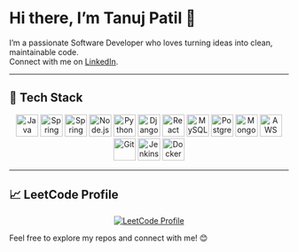 

# Hi there, I’m Tanuj Patil 👋

I’m a passionate Software Developer who loves turning ideas into clean, maintainable code.  
Connect with me on [LinkedIn](https://www.linkedin.com/in/tanuj-nandkishor-patil-9096ba347/).

---

## 🔧 Tech Stack

<p align="center">
  <img src="https://skillicons.dev/icons?i=java" alt="Java" height="40" />
  <img src="https://skillicons.dev/icons?i=springboot" alt="Spring Boot" height="40" />
  <img src="https://skillicons.dev/icons?i=spring" alt="Spring" height="40" />
  <img src="https://skillicons.dev/icons?i=nodejs" alt="Node.js" height="40" />
  <img src="https://skillicons.dev/icons?i=python" alt="Python" height="40" />
  <img src="https://skillicons.dev/icons?i=django" alt="Django" height="40" />
  <img src="https://skillicons.dev/icons?i=react" alt="React" height="40" />
  <img src="https://skillicons.dev/icons?i=mysql" alt="MySQL" height="40" />
  <img src="https://skillicons.dev/icons?i=postgres" alt="PostgreSQL" height="40" />
  <img src="https://skillicons.dev/icons?i=mongodb" alt="MongoDB" height="40" />
  <img src="https://skillicons.dev/icons?i=aws" alt="AWS" height="40" />
  <img src="https://skillicons.dev/icons?i=git" alt="Git" height="40" />
  <img src="https://skillicons.dev/icons?i=jenkins" alt="Jenkins" height="40" />
  <img src="https://skillicons.dev/icons?i=docker" alt="Docker" height="40" />
</p>

---

## 📈 LeetCode Profile

<p align="center">
  <a href="https://leetcode.com/u/tanujp15/" target="_blank">
    <img src="https://img.shields.io/badge/LeetCode-View%20My%20Stats-FFA116?style=for-the-badge&logo=leetcode&logoColor=white" alt="LeetCode Profile" />
  </a>
</p>

Feel free to explore my repos and connect with me! 😊
